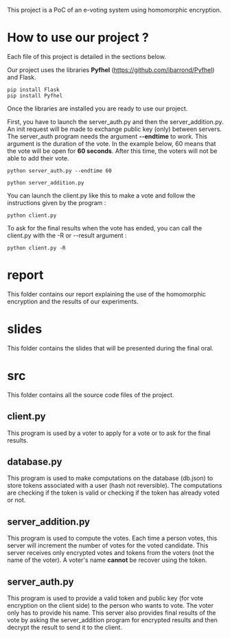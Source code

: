 This project is a PoC of an e-voting system using homomorphic encryption.

# How to use our project ?

Each file of this project is detailed in the sections below.

Our project uses the libraries **Pyfhel** (https://github.com/ibarrond/Pyfhel) and Flask.
```
pip install Flask
pip install Pyfhel
```

Once the libraries are installed you are ready to use our project.

First, you have to launch the server_auth.py and then the server_addition.py. An init request will be made to exchange public key (only) between servers.
The server_auth program needs the argument **--endtime** to work. This argument is the duration of the vote. In the example below, 60 means that the vote will be open for **60 seconds**. After this time, the voters will not be able to add their vote.
```
python server_auth.py --endtime 60

```

```
python server_addition.py

```

You can launch the client.py like this to make a vote and follow the instructions given by the program :

```
python client.py

```
To ask for the final results when the vote has ended, you can call the client.py with the -R or --result argument :
```
python client.py -R
```

# report

This folder contains our report explaining the use of the homomorphic encryption and the results of our experiments.

# slides

This folder contains the slides that will be presented during the final oral.

# src

This folder contains all the source code files of the project.

## client.py

This program is used by a voter to apply for a vote or to ask for the final results.

## database.py

This program is used to make computations on the database (db.json) to store tokens associated with a user (hash not reversible). The computations are checking if the token is valid or checking if the token has already voted or not.

## server_addition.py

This program is used to compute the votes. Each time a person votes, this server will increment the number of votes for the voted candidate. This server receives only encrypted votes and tokens from the voters (not the name of the voter). A voter's name **cannot** be recover using the token.

## server_auth.py

This program is used to provide a valid token and public key (for vote encryption on the client side) to the person who wants to vote. The voter only has to provide his name. This server also provides final results of the vote by asking the server_addition program for encrypted results and then decrypt the result to send it to the client.

